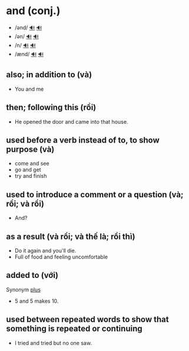 # and (conj.)

- /ənd/ [🔊](https://www.oxfordlearnersdictionaries.com/media/english/uk_pron/a/and/and__/and__gb_1.mp3) [🔊](https://www.oxfordlearnersdictionaries.com/media/english/us_pron/a/and/and__/and__us_1.mp3)
- /ən/ [🔊](https://www.oxfordlearnersdictionaries.com/media/english/uk_pron/a/and/and__/and__gb_2.mp3) [🔊](https://www.oxfordlearnersdictionaries.com/media/english/us_pron/a/and/and__/and__us_2_rr.mp3)
- /n/ [🔊](https://www.oxfordlearnersdictionaries.com/media/english/uk_pron/a/and/and__/and__gb_3.mp3) [🔊](https://www.oxfordlearnersdictionaries.com/media/english/us_pron/a/and/and__/and__us_3_rr.mp3)
- /ænd/ [🔊](https://www.oxfordlearnersdictionaries.com/media/english/uk_pron/a/and/and__/and__gb_4.mp3) [🔊](https://www.oxfordlearnersdictionaries.com/media/english/us_pron/a/and/and__/and__us_4.mp3)

## also; in addition to (và)

- You and me

## then; following this (rồi)

- He opened the door and came into that house.

## used before a verb instead of to, to show purpose (và)

- come and see
- go and get
- try and finish

## used to introduce a comment or a question (và; rồi; và rồi)

- And?

## as a result (và rồi; và thế là; rồi thì)

- Do it again and you'll die.
- Full of food and feeling uncomfortable

## added to (với)

Synonym [plus]()

- 5 and 5 makes 10.

## used between repeated words to show that something is repeated or continuing

- I tried and tried but no one saw.